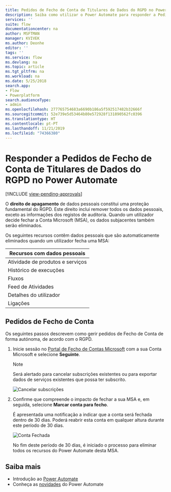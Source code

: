 ```yaml
---
title: Pedidos de Fecho de Conta de Titulares de Dados do RGPD no Power Automate para Contas Microsoft (MSA) | Microsoft Docs
description: Saiba como utilizar o Power Automate para responder a Pedidos de Fecho de Conta de Titulares de Dados do RGPD para Contas Microsoft.
services: ''
suite: flow
documentationcenter: na
author: MSFTMAN
manager: KVIVEK
ms.author: Deonhe
editor: ''
tags: ''
ms.service: flow
ms.devlang: na
ms.topic: article
ms.tgt_pltfrm: na
ms.workload: na
ms.date: 5/25/2018
search.app:
- Flow
- Powerplatform
search.audienceType:
- admin
ms.openlocfilehash: 277765754683a6690b186a5f592517482b32666f
ms.sourcegitcommit: 52e739e5d53464b80e572928f131890562fc0396
ms.translationtype: HT
ms.contentlocale: pt-PT
ms.lasthandoff: 11/21/2019
ms.locfileid: "74366380"
---
```

# <a name="responding-to-gdpr-data-subject-account-close-requests-for-power-automate"></a>Responder a Pedidos de Fecho de Conta de Titulares de Dados do RGPD no Power Automate
[!INCLUDE [view-pending-approvals](includes/cc-rebrand.md)]

O **direito de apagamento** de dados pessoais constitui uma proteção fundamental do RGPD. Este direito inclui remover todos os dados pessoais, exceto as informações dos registos de auditoria. Quando um utilizador decide fechar a Conta Microsoft (MSA), os dados subjacentes também serão eliminados.

Os seguintes recursos contêm dados pessoais que são automaticamente eliminados quando um utilizador fecha uma MSA:

|Recursos com dados pessoais|
|------|
|Atividade de produtos e serviços|
|Histórico de execuções|
|Fluxos|
|Feed de Atividades|
|Detalhes do utilizador|
|Ligações|

## <a name="account-close-requests"></a>Pedidos de Fecho de Conta

Os seguintes passos descrevem como gerir pedidos de Fecho de Conta de forma autónoma, de acordo com o RGPD.

1. Inicie sessão no [Portal de Fecho de Contas Microsoft](https://go.microsoft.com/fwlink/?LinkId=523898) com a sua Conta Microsoft e selecione **Seguinte**.

    > [!NOTE]
    > Será alertado para cancelar subscrições existentes ou para exportar dados de serviços existentes que possa ter subscrito.
    >
    >

    ![Cancelar subscrições](./media/gdpr-dsr-delete-msa/accountclose.png)

1. Confirme que compreende o impacto de fechar a sua MSA e, em seguida, selecione **Marcar conta para fecho**.

    É apresentada uma notificação a indicar que a conta será fechada dentro de 30 dias. Poderá reabrir esta conta em qualquer altura durante este período de 30 dias.

    ![Conta Fechada](./media/gdpr-dsr-delete-msa/accountclosed.png)

    No fim deste período de 30 dias, é iniciado o processo para eliminar todos os recursos do Power Automate desta MSA.

## <a name="learn-more"></a>Saiba mais

* Introdução ao [Power Automate](getting-started.md)
* Conheça as [novidades](release-notes.md) do Power Automate
